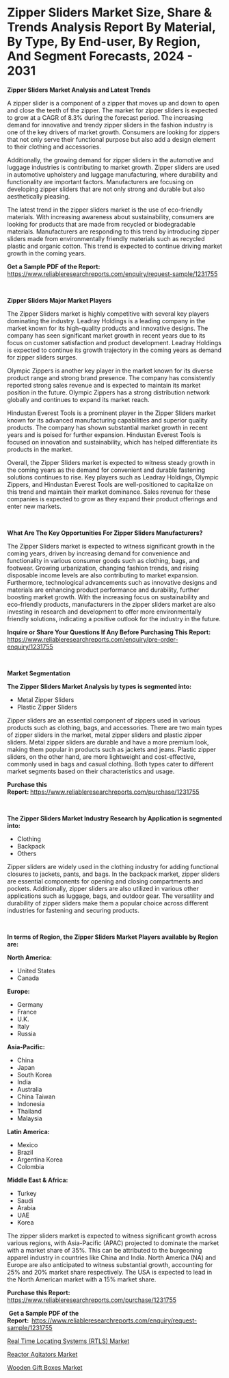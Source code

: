 <p><h1>Zipper Sliders Market Size, Share & Trends Analysis Report By Material, By Type, By End-user, By Region, And Segment Forecasts, 2024 - 2031</h1></p><p><strong>Zipper Sliders Market Analysis and Latest Trends</strong></p>
<p><p>A zipper slider is a component of a zipper that moves up and down to open and close the teeth of the zipper. The market for zipper sliders is expected to grow at a CAGR of 8.3% during the forecast period. The increasing demand for innovative and trendy zipper sliders in the fashion industry is one of the key drivers of market growth. Consumers are looking for zippers that not only serve their functional purpose but also add a design element to their clothing and accessories.</p><p>Additionally, the growing demand for zipper sliders in the automotive and luggage industries is contributing to market growth. Zipper sliders are used in automotive upholstery and luggage manufacturing, where durability and functionality are important factors. Manufacturers are focusing on developing zipper sliders that are not only strong and durable but also aesthetically pleasing.</p><p>The latest trend in the zipper sliders market is the use of eco-friendly materials. With increasing awareness about sustainability, consumers are looking for products that are made from recycled or biodegradable materials. Manufacturers are responding to this trend by introducing zipper sliders made from environmentally friendly materials such as recycled plastic and organic cotton. This trend is expected to continue driving market growth in the coming years.</p></p>
<p><strong>Get a Sample PDF of the Report:&nbsp;</strong> <a href="https://www.reliableresearchreports.com/enquiry/request-sample/1231755">https://www.reliableresearchreports.com/enquiry/request-sample/1231755</a></p>
<p>&nbsp;</p>
<p><strong>Zipper Sliders Major Market Players</strong></p>
<p><p>The Zipper Sliders market is highly competitive with several key players dominating the industry. Leadray Holdings is a leading company in the market known for its high-quality products and innovative designs. The company has seen significant market growth in recent years due to its focus on customer satisfaction and product development. Leadray Holdings is expected to continue its growth trajectory in the coming years as demand for zipper sliders surges.</p><p>Olympic Zippers is another key player in the market known for its diverse product range and strong brand presence. The company has consistently reported strong sales revenue and is expected to maintain its market position in the future. Olympic Zippers has a strong distribution network globally and continues to expand its market reach.</p><p>Hindustan Everest Tools is a prominent player in the Zipper Sliders market known for its advanced manufacturing capabilities and superior quality products. The company has shown substantial market growth in recent years and is poised for further expansion. Hindustan Everest Tools is focused on innovation and sustainability, which has helped differentiate its products in the market.</p><p>Overall, the Zipper Sliders market is expected to witness steady growth in the coming years as the demand for convenient and durable fastening solutions continues to rise. Key players such as Leadray Holdings, Olympic Zippers, and Hindustan Everest Tools are well-positioned to capitalize on this trend and maintain their market dominance. Sales revenue for these companies is expected to grow as they expand their product offerings and enter new markets.</p></p>
<p>&nbsp;</p>
<p><strong>What Are The Key Opportunities For Zipper Sliders Manufacturers?</strong></p>
<p><p>The Zipper Sliders market is expected to witness significant growth in the coming years, driven by increasing demand for convenience and functionality in various consumer goods such as clothing, bags, and footwear. Growing urbanization, changing fashion trends, and rising disposable income levels are also contributing to market expansion. Furthermore, technological advancements such as innovative designs and materials are enhancing product performance and durability, further boosting market growth. With the increasing focus on sustainability and eco-friendly products, manufacturers in the zipper sliders market are also investing in research and development to offer more environmentally friendly solutions, indicating a positive outlook for the industry in the future.</p></p>
<p><strong>Inquire or Share Your Questions If Any Before Purchasing This Report:</strong> <a href="https://www.reliableresearchreports.com/enquiry/pre-order-enquiry/1231755">https://www.reliableresearchreports.com/enquiry/pre-order-enquiry/1231755</a></p>
<p>&nbsp;</p>
<p><strong>Market Segmentation</strong></p>
<p><strong>The Zipper Sliders Market Analysis by types is segmented into:</strong></p>
<p><ul><li>Metal Zipper Sliders</li><li>Plastic Zipper Sliders</li></ul></p>
<p><p>Zipper sliders are an essential component of zippers used in various products such as clothing, bags, and accessories. There are two main types of zipper sliders in the market, metal zipper sliders and plastic zipper sliders. Metal zipper sliders are durable and have a more premium look, making them popular in products such as jackets and jeans. Plastic zipper sliders, on the other hand, are more lightweight and cost-effective, commonly used in bags and casual clothing. Both types cater to different market segments based on their characteristics and usage.</p></p>
<p><strong>Purchase this Report:&nbsp;</strong><a href="https://www.reliableresearchreports.com/purchase/1231755">https://www.reliableresearchreports.com/purchase/1231755</a></p>
<p>&nbsp;</p>
<p><strong>The Zipper Sliders Market Industry Research by Application is segmented into:</strong></p>
<p><ul><li>Clothing</li><li>Backpack</li><li>Others</li></ul></p>
<p><p>Zipper sliders are widely used in the clothing industry for adding functional closures to jackets, pants, and bags. In the backpack market, zipper sliders are essential components for opening and closing compartments and pockets. Additionally, zipper sliders are also utilized in various other applications such as luggage, bags, and outdoor gear. The versatility and durability of zipper sliders make them a popular choice across different industries for fastening and securing products.</p></p>
<p>&nbsp;</p>
<p><strong>In terms of Region, the Zipper Sliders Market Players available by Region are:</strong></p>
<p>
    <p> <strong> North America: </strong>
        <ul>
            <li>United States</li>
            <li>Canada</li>
        </ul>
        </p> 
    <p> <strong> Europe: </strong>
        <ul>
            <li>Germany</li>
            <li>France</li>
            <li>U.K.</li>
            <li>Italy</li>
            <li>Russia</li>
        </ul>
        </p> 
    <p> <strong> Asia-Pacific: </strong>
        <ul>
            <li>China</li>
            <li>Japan</li>
            <li>South Korea</li>
            <li>India</li>
            <li>Australia</li>
            <li>China Taiwan</li>
            <li>Indonesia</li>
            <li>Thailand</li>
            <li>Malaysia</li>
        </ul>
        </p> 
    <p> <strong> Latin America: </strong>
        <ul>
            <li>Mexico</li>
            <li>Brazil</li>
            <li>Argentina Korea</li>
            <li>Colombia</li>
        </ul>
        </p> 
    <p> <strong> Middle East & Africa: </strong>
        <ul>
            <li>Turkey</li>
            <li>Saudi</li>
            <li>Arabia</li>
            <li>UAE</li>
            <li>Korea</li>
        </ul>
    </p>
    </p>
<p><p>The zipper sliders market is expected to witness significant growth across various regions, with Asia-Pacific (APAC) projected to dominate the market with a market share of 35%. This can be attributed to the burgeoning apparel industry in countries like China and India. North America (NA) and Europe are also anticipated to witness substantial growth, accounting for 25% and 20% market share respectively. The USA is expected to lead in the North American market with a 15% market share.</p></p>
<p><strong>Purchase this Report: </strong><a href="https://www.reliableresearchreports.com/purchase/1231755">https://www.reliableresearchreports.com/purchase/1231755</a></p>
<p>&nbsp;<strong>Get a Sample PDF of the Report:&nbsp;&nbsp;</strong><a href="https://www.reliableresearchreports.com/enquiry/request-sample/1231755">https://www.reliableresearchreports.com/enquiry/request-sample/1231755</a></p>
<p><strong></strong></p>
<p><p><a href="https://view.publitas.com/reportprime-1/real-time-locating-systems-rtls-market-size-2023-2030-global-industrial-analysis-key-geographical-regions-market-share-top-key-players-product-types-and-forecast-research-report-qqwr7xkeebjm/">Real Time Locating Systems (RTLS) Market</a></p><p><a href="https://view.publitas.com/reportprime-1/reactor-agitators-market-dynamics-2023-2030-also-about-its-market-trends-projections-and-opportunities/">Reactor Agitators Market</a></p><p><a href="https://view.publitas.com/reportprime-1/wooden-gift-boxes-market-research-report-reveals-the-latest-trends-and-opportunities-of-this-market-for-period-from-2023-2030/">Wooden Gift Boxes Market</a></p></p>